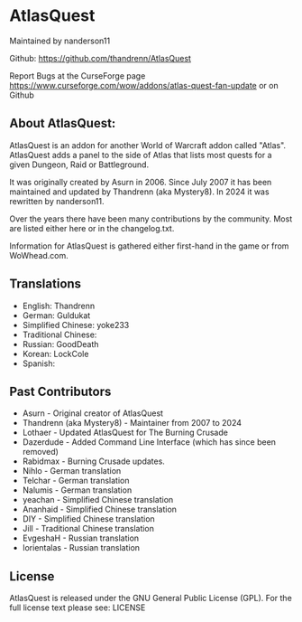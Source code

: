 # AtlasQuest
Maintained by nanderson11

Github: https://github.com/thandrenn/AtlasQuest

Report Bugs at the CurseForge page https://www.curseforge.com/wow/addons/atlas-quest-fan-update or on Github


## About AtlasQuest:
AtlasQuest is an addon for another World of Warcraft addon called
"Atlas". AtlasQuest adds a panel to the side of Atlas that lists
most quests for a given Dungeon, Raid or Battleground.

It was originally created by Asurn in 2006.  Since July 2007 it has
been maintained and updated by Thandrenn (aka Mystery8). In 2024 it was rewritten by nanderson11.

Over the years there have been many contributions by the community.
Most are listed either here or in the changelog.txt.

Information for AtlasQuest is gathered either first-hand in the game
or from WoWhead.com.

## Translations
* English:  Thandrenn
* German:  Guldukat
* Simplified Chinese:  yoke233
* Traditional Chinese:
* Russian:  GoodDeath
* Korean: LockCole
* Spanish:

## Past Contributors
* Asurn - Original creator of AtlasQuest
* Thandrenn (aka Mystery8) - Maintainer from 2007 to 2024
* Lothaer - Updated AtlasQuest for The Burning Crusade
* Dazerdude - Added Command Line Interface (which has since been removed)
* Rabidmax - Burning Crusade updates.
* Nihlo - German translation
* Telchar - German translation
* Nalumis - German translation
* yeachan - Simplified Chinese translation
* Ananhaid - Simplified Chinese translation
* DIY - Simplified Chinese translation
* Jill - Traditional Chinese translation
* EvgeshaH - Russian translation
* lorientalas - Russian translation

## License
AtlasQuest is released under the GNU General Public License (GPL).
For the full license text please see: LICENSE
